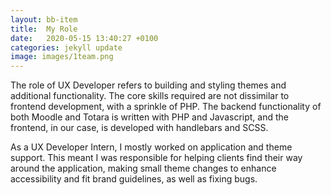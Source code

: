 ```yaml
---
layout: bb-item
title:  My Role
date:   2020-05-15 13:40:27 +0100
categories: jekyll update
image: images/1team.png
---
```

The role of UX Developer refers to building and styling themes and additional functionality. The core skills required are not dissimilar to frontend development, with a sprinkle of PHP. The backend functionality of both Moodle and Totara is written with PHP and Javascript, and the frontend, in our case, is developed with handlebars and SCSS. 
 
As a UX Developer Intern, I mostly worked on application and theme support. This meant I was responsible for helping clients find their way around the application, making small theme changes to enhance accessibility and fit brand guidelines, as well as fixing bugs.



